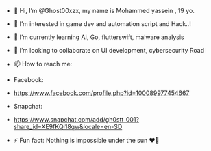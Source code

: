 - 👋 Hi, I’m @Ghost00xzx, my name is Mohammed yassein , 19 yo.
- 👀 I’m interested in game dev and automation script and Hack..! 
- 🌱 I’m currently learning Ai,  Go,  flutterswift, malware analysis 
- 💞️ I’m looking to collaborate on UI development,  cybersecurity Road
- 📫 How to reach me:
- Facebook: 
- https://www.facebook.com/profile.php?id=100089977454667
- Snapchat: 
- https://www.snapchat.com/add/gh0stt_001?share_id=XE9fKQi18qw&locale=en-SD

- ⚡ Fun fact: Nothing is impossible under the sun ❤️‍🔥

<!---
Ghost00xzx/Ghost00xzx is a ✨ special ✨ repository because its `README.md` (this file) appears on your GitHub profile.
You can click the Preview link to take a look at your changes.
--->

